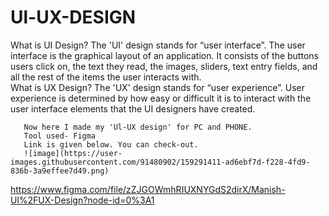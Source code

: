 # Ul-UX-DESIGN
What is UI Design? The 'UI' design stands for “user interface”. The user interface is the graphical layout of an application. It consists of the buttons users click on, the text they read, the images, sliders, text entry fields, and all the rest of the items the user interacts with.           
       What is UX Design? The 'UX' design stands for “user experience”. User experience is determined by how easy or difficult it is to interact with the user interface elements that the UI designers have created.
       
       Now here I made my 'Ul-UX design' for PC and PHONE.
       Tool used- Figma
       Link is given below. You can check-out.
       ![image](https://user-images.githubusercontent.com/91480902/159291411-ad6ebf7d-f228-4fd9-836b-3a9effee7d49.png)



https://www.figma.com/file/zZJGOWmhRIUXNYGdS2dirX/Manish-Ul%2FUX-Design?node-id=0%3A1

